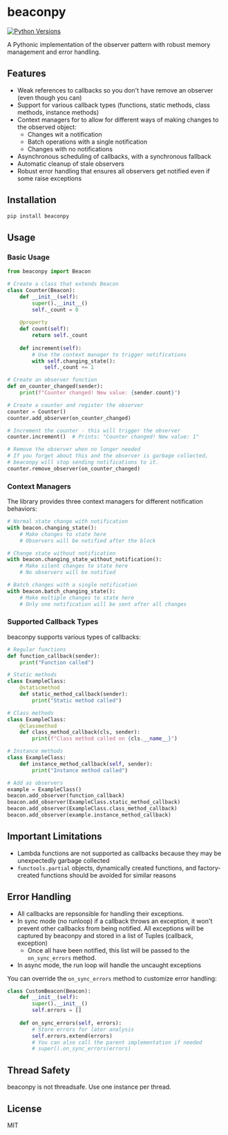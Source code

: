 # beaconpy

[![Python Versions](https://img.shields.io/pypi/pyversions/beaconpy.svg)](https://pypi.org/project/beaconpy/)

A Pythonic implementation of the observer pattern with robust memory management and error handling.

## Features

- Weak references to callbacks so you don't have remove an observer (even though you can)
- Support for various callback types (functions, static methods, class methods, instance methods)
- Context managers for to allow for different ways of making changes to the observed object:
    - Changes wit a notification
    - Batch operations with a single notification
    - Changes with no notifications
- Asynchronous scheduling of callbacks, with a synchronous fallback
- Automatic cleanup of stale observers
- Robust error handling that ensures all observers get notified even if some raise exceptions

## Installation

```bash
pip install beaconpy
```

## Usage

### Basic Usage

```python
from beaconpy import Beacon

# Create a class that extends Beacon
class Counter(Beacon):
    def __init__(self):
        super().__init__()
        self._count = 0
    
    @property
    def count(self):
        return self._count
    
    def increment(self):
        # Use the context manager to trigger notifications
        with self.changing_state():
            self._count += 1

# Create an observer function
def on_counter_changed(sender):
    print(f"Counter changed! New value: {sender.count}")

# Create a counter and register the observer
counter = Counter()
counter.add_observer(on_counter_changed)

# Increment the counter - this will trigger the observer
counter.increment()  # Prints: "Counter changed! New value: 1"

# Remove the observer when no longer needed
# If you forget about this and the observer is garbage collected, 
# beaconpy will stop sending notifications to it.
counter.remove_observer(on_counter_changed)
```

### Context Managers

The library provides three context managers for different notification behaviors:

```python
# Normal state change with notification
with beacon.changing_state():
    # Make changes to state here
    # Observers will be notified after the block

# Change state without notification
with beacon.changing_state_without_notification():
    # Make silent changes to state here
    # No observers will be notified

# Batch changes with a single notification
with beacon.batch_changing_state():
    # Make multiple changes to state here
    # Only one notification will be sent after all changes
```

### Supported Callback Types

beaconpy supports various types of callbacks:

```python
# Regular functions
def function_callback(sender):
    print("Function called")

# Static methods
class ExampleClass:
    @staticmethod
    def static_method_callback(sender):
        print("Static method called")

# Class methods
class ExampleClass:
    @classmethod
    def class_method_callback(cls, sender):
        print(f"Class method called on {cls.__name__}")

# Instance methods
class ExampleClass:
    def instance_method_callback(self, sender):
        print("Instance method called")

# Add as observers
example = ExampleClass()
beacon.add_observer(function_callback)
beacon.add_observer(ExampleClass.static_method_callback)
beacon.add_observer(ExampleClass.class_method_callback)
beacon.add_observer(example.instance_method_callback)
```

## Important Limitations

- Lambda functions are not supported as callbacks because they may be unexpectedly garbage collected
- `functools.partial` objects, dynamically created functions, and factory-created functions should be avoided for similar reasons

## Error Handling

* All callbacks are repsonsible for handling their exceptions.
* In sync mode (no runloop) if a callback throws an exception, it won't prevent other callbacks from being notified. All exceptions will be captured by beaconpy and stored in a list of Tuples (callback, exception)
  * Once all have been notified, this list will be passed to the `on_sync_errors` method. 
* In async mode, the run loop will handle the uncaught exceptions


You can override the `on_sync_errors` method to customize error handling:

```python
class CustomBeacon(Beacon):
    def __init__(self):
        super().__init__()
        self.errors = []
    
    def on_sync_errors(self, errors):
        # Store errors for later analysis
        self.errors.extend(errors)
        # You can also call the parent implementation if needed
        # super().on_sync_errors(errors)
```

## Thread Safety

beaconpy is not threadsafe. Use one instance per thread.

## License

MIT
